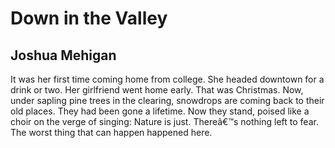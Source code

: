 # Down in the Valley
## Joshua Mehigan
It was her first time coming home from college.
She headed downtown for a drink or two.
Her girlfriend went home early. That was Christmas.
Now, under sapling pine trees in the clearing,
snowdrops are coming back to their old places.
They had been gone a lifetime. Now they stand,
poised like a choir on the verge of singing:
Nature is just. Thereâ€™s nothing left to fear.
The worst thing that can happen happened here.